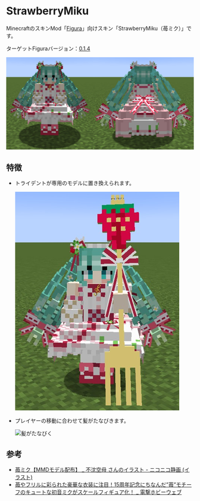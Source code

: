 <!-- $inject(locale_link) -->

# StrawberryMiku
<!-- DESCRIPTION_START -->
MinecraftのスキンMod「[Figura](https://modrinth.com/mod/figura)」向けスキン「StrawberryMiku（苺ミク）」です。

ターゲットFiguraバージョン：[0.1.4](https://modrinth.com/mod/figura/version/0.1.4+1.20.4)
<!-- DESCRIPTION_END -->

![メイン画像](../README_images/main.jpg)

## 特徴
- トライデントが専用のモデルに置き換えられます。

  ![トライデントの専用モデル](../README_images/trident.jpg)

- プレイヤーの移動に合わせて髪がたなびきます。

  ![髪がたなびく](../README_images/hair.gif)

<!-- $inject(how_to_use) -->

<!-- $inject(notes) -->

## 参考
- [苺ミク【MMDモデル配布】 _ 不沈空母 さんのイラスト - ニコニコ静画 (イラスト)](https://seiga.nicovideo.jp/seiga/im11019402)
- [苺やフリルに彩られた豪華な衣装に注目！15周年記念にちなんだ”苺”モチーフのキュートな初音ミクがスケールフィギュア化！ _ 電撃ホビーウェブ](https://hobby.dengeki.com/news/1658674/)
